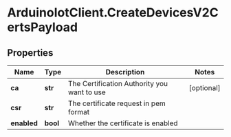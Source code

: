 # ArduinoIotClient.CreateDevicesV2CertsPayload

## Properties

Name | Type | Description | Notes
------------ | ------------- | ------------- | -------------
**ca** | **str** | The Certification Authority you want to use | [optional] 
**csr** | **str** | The certificate request in pem format | 
**enabled** | **bool** | Whether the certificate is enabled | 


